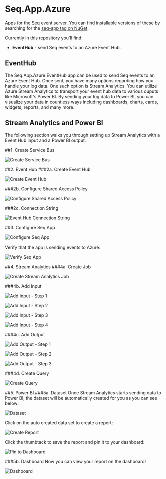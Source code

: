 # Seq.App.Azure

Apps for the [Seq](http://getseq.net) event server. You can find installable versions of these by searching for the [seq-app tag on NuGet](http://www.nuget.org/packages?q=seq-app).

Currently in this repository you'll find:

 * **EventHub** - send Seq events to an Azure Event Hub.

## EventHub
The Seq.App.Azure.EventHub app can be used to send Seq events to an Azure Event Hub.  Once sent, you have many options regarding how you handle your log data.  One such option is Stream Analytics.  You can utilize Azure Stream Analytics to transport your event hub data to various ouputs like Microsoft's Power BI.  By sending your log data to Power BI, you can visualize your data in countless ways including dashboards, charts, cards, widgets, reports, and many more.

## Stream Analytics and Power BI
The following section walks you through setting up Stream Analytics with a Event Hub input and a Power BI output.

##1. Create Service Bus

![Create Service Bus](docs/images/create_service_bus.png)

##2. Event Hub
###2a. Create Event Hub

![Create Event Hub](docs/images/create_event_hub.png)

###2b. Configure Shared Access Policy

![Configure Shared Access Policy](docs/images/configure_shared_access_policy.png)

###2c. Connection String

![Event Hub Connection String](docs/images/event_hub_connection_string.png)

##3. Configure Seq App

![Configure Seq App](docs/images/configure_seq_app.png)

Verify that the app is sending events to Azure:

![Verify Seq App](docs/images/verify_app.png)

##4. Stream Analytics
###4a. Create Job

![Create Stream Analytics Job](docs/images/create_stream_analytics_job.png)

###4b. Add Input

![Add Input - Step 1](docs/images/add_input_job_1.png)

![Add Input - Step 2](docs/images/add_input_job_2.png)

![Add Input - Step 3](docs/images/add_input_job_3.png)

![Add Input - Step 4](docs/images/add_input_job_4.png)

###4c. Add Output

![Add Output - Step 1](docs/images/add_output_1.png)

![Add Output - Step 2](docs/images/add_output_2.png)

![Add Output - Step 3](docs/images/add_output_3.png)

###4d. Create Query

![Create Query](docs/images/create_query.png)

##5. Power BI
###5a. Dataset
Once Stream Analytics starts sending data to Power BI, the dataset will be automatically created for you as you can see below:

![Dataset](docs/images/pbi_dataset.png)

Click on the auto created data set to create a report:

![Create Report](docs/images/pbi_create_report.png)

Click the thumbtack to save the report and pin it to your dashboard:

![Pin to Dashboard](docs/images/pbi_pin_to_dashboard.png)

###5b. Dashboard
Now you can view your report on the dashboard!

![Dashboard](docs/images/pbi_dashboard.png)
